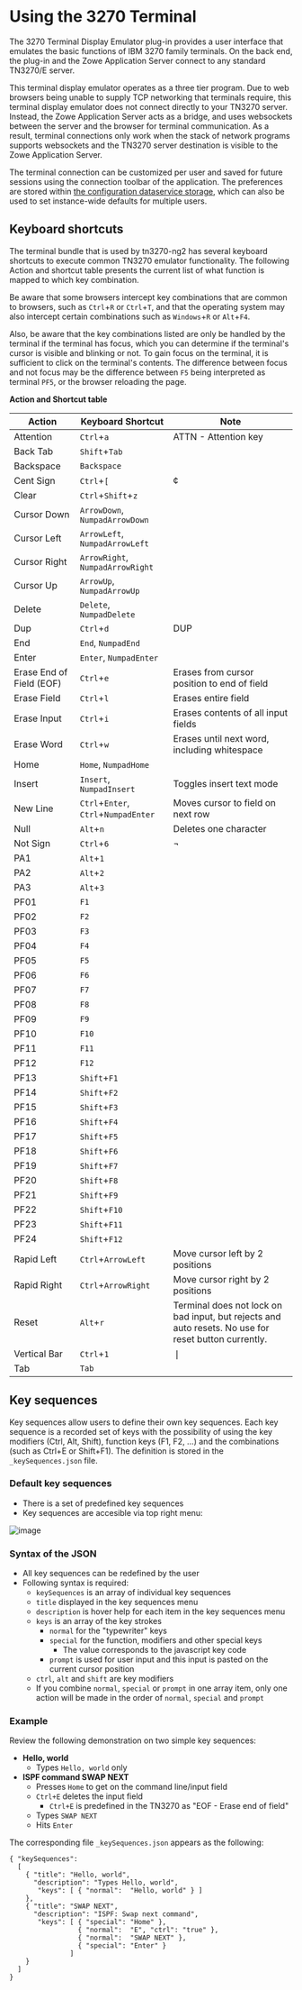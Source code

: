 # Using the 3270 Terminal
The 3270 Terminal Display Emulator plug-in provides a user interface that emulates the basic functions of IBM 3270 family terminals. On the back end, the plug-in and the Zowe Application Server connect to any standard TN3270/E server.

This terminal display emulator operates as a three tier program. Due to web browsers being unable to supply TCP networking that terminals require, this terminal display emulator does not connect directly to your TN3270 server. Instead, the Zowe Application Server acts as a bridge, and uses websockets between the server and the browser for terminal communication. As a result, terminal connections only work when the stack of network programs supports websockets and the TN3270 server destination is visible to the Zowe Application Server.

The terminal connection can be customized per user and saved for future sessions using the connection toolbar of the application. The preferences are stored within [the configuration dataservice storage](../extend/extend-desktop/mvd-configdataservice.md), which can also be used to set instance-wide defaults for multiple users.

## Keyboard shortcuts
The terminal bundle that is used by tn3270-ng2 has several keyboard shortcuts to execute common TN3270 emulator functionality. The following Action and shortcut table presents the current list of what function is mapped to which key combination. 

Be aware that some browsers intercept key combinations that are common to browsers, such as `Ctrl`+`R` or `Ctrl`+`T`, and that the operating system may also intercept certain combinations such as `Windows`+`R` or `Alt`+`F4`. 

Also, be aware that the key combinations listed are only be handled by the terminal if the terminal has focus, which you can determine if the terminal's cursor is visible and blinking or not. To gain focus on the terminal, it is sufficient to click on the terminal's contents. The difference between focus and not focus may be the difference between `F5` being interpreted as terminal `PF5`, or the browser reloading the page.

**Action and Shortcut table**

Action | Keyboard Shortcut | Note
-------|-------------------|------
Attention | `Ctrl`+`a` | ATTN - Attention key | 
Back Tab | `Shift`+`Tab` |
Backspace | `Backspace` |
Cent Sign | `Ctrl`+`[` | &#162;
Clear | `Ctrl`+`Shift`+`z` |
Cursor Down | `ArrowDown`, `NumpadArrowDown` |
Cursor Left| `ArrowLeft`, `NumpadArrowLeft` |
Cursor Right| `ArrowRight`, `NumpadArrowRight` |
Cursor Up| `ArrowUp`, `NumpadArrowUp` |
Delete | `Delete`, `NumpadDelete` |
Dup | `Ctrl`+`d` | DUP
End | `End`, `NumpadEnd` |
Enter | `Enter`, `NumpadEnter` |
Erase End of Field (EOF) | `Ctrl`+`e` | Erases from cursor position to end of field
Erase Field | `Ctrl`+`l` | Erases entire field
Erase Input | `Ctrl`+`i` | Erases contents of all input fields
Erase Word | `Ctrl`+`w`| Erases until next word, including whitespace
Home | `Home`, `NumpadHome` |
Insert | `Insert`, `NumpadInsert` | Toggles insert text mode
New Line | `Ctrl`+`Enter`, `Ctrl`+`NumpadEnter` | Moves cursor to field on next row
Null | `Alt`+`n` | Deletes one character
Not Sign | `Ctrl`+`6` | &#172;
PA1 | `Alt`+`1` |
PA2 | `Alt`+`2` |
PA3 | `Alt`+`3` |
PF01 | `F1` | 
PF02 | `F2` | 
PF03 | `F3` | 
PF04 | `F4` | 
PF05 | `F5` | 
PF06 | `F6` | 
PF07 | `F7` | 
PF08 | `F8` | 
PF09 | `F9` | 
PF10 | `F10` | 
PF11 | `F11` | 
PF12 | `F12` | 
PF13 | `Shift`+`F1` | 
PF14 | `Shift`+`F2` | 
PF15 | `Shift`+`F3` | 
PF16 | `Shift`+`F4` | 
PF17 | `Shift`+`F5` | 
PF18 | `Shift`+`F6` | 
PF19 | `Shift`+`F7` | 
PF20 | `Shift`+`F8` | 
PF21 | `Shift`+`F9` | 
PF22 | `Shift`+`F10` | 
PF23 | `Shift`+`F11` | 
PF24 | `Shift`+`F12` |
Rapid Left | `Ctrl`+`ArrowLeft` | Move cursor left by 2 positions
Rapid Right | `Ctrl`+`ArrowRight` | Move cursor right by 2 positions
Reset | `Alt`+`r` | Terminal does not lock on bad input, but rejects and auto resets. No use for reset button currently.
Vertical Bar | `Ctrl`+`1` | &VerticalSeparator;
Tab | `Tab`

## Key sequences
Key sequences allow users to define their own key sequences. Each key sequence is a recorded set of keys with the possibility of using the key modifiers (Ctrl, Alt, Shift), function keys (F1, F2, ...) and the combinations (such as Ctrl+E or Shift+F1). The definition is stored in the `_keySequences.json` file.

### Default key sequences
* There is a set of predefined key sequences
* Key sequences are accesible via top right menu:
  
![image](https://github.com/Martin-Zeithaml/docs-site/assets/66114686/0052f8d2-92d3-4313-9087-65ab53ea41a3)


### Syntax of the JSON
* All key sequences can be redefined by the user
* Following syntax is required:
  * `keySequences` is an array of individual key sequences
  * `title` displayed in the key sequences menu
  * `description` is hover help for each item in the key sequences menu
  * `keys` is an array of the key strokes
    * `normal` for the "typewriter" keys
    * `special` for the function, modifiers and other special keys
      * The value corresponds to the javascript key code
    * `prompt` is used for user input and this input is pasted on the current cursor position
   * `ctrl`, `alt` and `shift` are key modifiers
  * If you combine `normal`, `special` or `prompt` in one array item, only one action will be made in the order of `normal`, `special` and `prompt`

### Example

Review the following demonstration on two simple key sequences: 

* **Hello, world**
  * Types `Hello, world` only
* **ISPF command SWAP NEXT**
  * Presses `Home` to get on the command line/input field
  * `Ctrl+E` deletes the input field
    * `Ctrl+E` is predefined in the TN3270 as "EOF - Erase end of field"
  * Types `SWAP NEXT`
  * Hits `Enter`

The corresponding file `_keySequences.json` appears as the following:

```
{ "keySequences":
  [
    { "title": "Hello, world",
      "description": "Types Hello, world",
       "keys": [ { "normal":  "Hello, world" } ]
    },
    { "title": "SWAP NEXT",
      "description": "ISPF: Swap next command",
       "keys": [ { "special": "Home" },
                 { "normal":  "E", "ctrl": "true" },
                 { "normal":  "SWAP NEXT" },
                 { "special": "Enter" } 
               ]
    }
  ]
}
```
